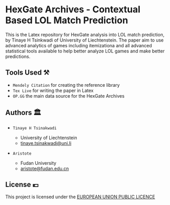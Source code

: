 # HexGate Archives - Contextual Based LOL Match Prediction

This is the Latex repository for HexGate analysis into LOL match prediction, by Tinaye H Tsinkwadi of University of Liechtenstein. The paper aim to use advanced analytics of games including itemizationa and all advanced statistical tools available to help better analyze LOL games and make better predictions.

## Tools Used ⚒️

- `Mendely Citation` for creating the reference library
- `Tex Live` for writing the paper in Latex
- `OP.GG` the main data source for the HexGate Archives

## Authors 🏛️

- `Tinaye H Tsinakwadi`
  - University of Liechtenstein
  - <tinaye.tsinakwadi@uni.li>

- `Aristote`
  - Fudan University
  - <aristote@fudan.edu.cn>

## License 💶

This project is licensed under the [EUROPEAN UNION PUBLIC LICENCE](./LICENSE)
